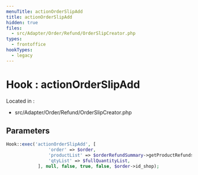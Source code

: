 ```yaml
---
menuTitle: actionOrderSlipAdd
title: actionOrderSlipAdd
hidden: true
files:
  - src/Adapter/Order/Refund/OrderSlipCreator.php
types:
  - frontoffice
hookTypes:
  - legacy
---
```


# Hook : actionOrderSlipAdd

Located in :

  - src/Adapter/Order/Refund/OrderSlipCreator.php

## Parameters

```php
Hook::exec('actionOrderSlipAdd', [
                'order' => $order,
                'productList' => $orderRefundSummary->getProductRefunds(),
                'qtyList' => $fullQuantityList,
            ], null, false, true, false, $order->id_shop);
```